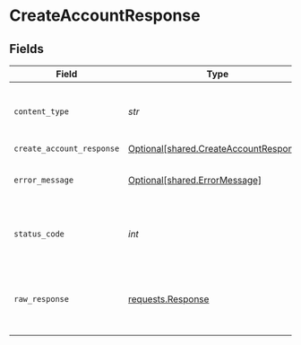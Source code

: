 # CreateAccountResponse


## Fields

| Field                                                                                  | Type                                                                                   | Required                                                                               | Description                                                                            |
| -------------------------------------------------------------------------------------- | -------------------------------------------------------------------------------------- | -------------------------------------------------------------------------------------- | -------------------------------------------------------------------------------------- |
| `content_type`                                                                         | *str*                                                                                  | :heavy_check_mark:                                                                     | HTTP response content type for this operation                                          |
| `create_account_response`                                                              | [Optional[shared.CreateAccountResponse]](../../models/shared/createaccountresponse.md) | :heavy_minus_sign:                                                                     | Success                                                                                |
| `error_message`                                                                        | [Optional[shared.ErrorMessage]](../../models/shared/errormessage.md)                   | :heavy_minus_sign:                                                                     | The request made is not valid.                                                         |
| `status_code`                                                                          | *int*                                                                                  | :heavy_check_mark:                                                                     | HTTP response status code for this operation                                           |
| `raw_response`                                                                         | [requests.Response](https://requests.readthedocs.io/en/latest/api/#requests.Response)  | :heavy_minus_sign:                                                                     | Raw HTTP response; suitable for custom response parsing                                |